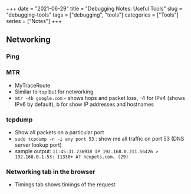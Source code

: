 +++ 
date = "2021-06-29" 
title = "Debugging Notes: Useful Tools" 
slug = "debugging-tools" 
tags = ["debugging", "tools"] 
categories = ["Tools"] 
series = ["Notes"] 
+++

## Networking

### Ping

### MTR
- MyTraceRoute
- Similar to `top` but for networking
- `mtr -4b google.com` - shows hops and packet loss, -4 for IPv4 (shows IPv6 by default), b for show IP addresses and hostnames

### tcpdump

- Show all packets on a particular port
- `sudo tcpdump -n -i any port 53` : show me all traffic on port 53 (DNS server lookup port)
- sample output: `11:45:31.236938 IP 192.168.0.211.56426 > 192.168.0.1.53: 11330+ A? neopets.com. (29)`

### Networking tab in the browser
- Timings tab shows timings of the request